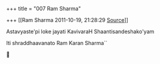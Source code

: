 +++
title = "007 Ram Sharma"

+++
[[Ram Sharma	2011-10-19, 21:28:29 [Source](https://groups.google.com/g/bvparishat/c/NdCQD4wDa8Q)]]



Astavyaste'pi loke jayati KavivaraH Shaantisandeshako'yam

 Iti shraddhaavanato Ram Karan Sharma``



